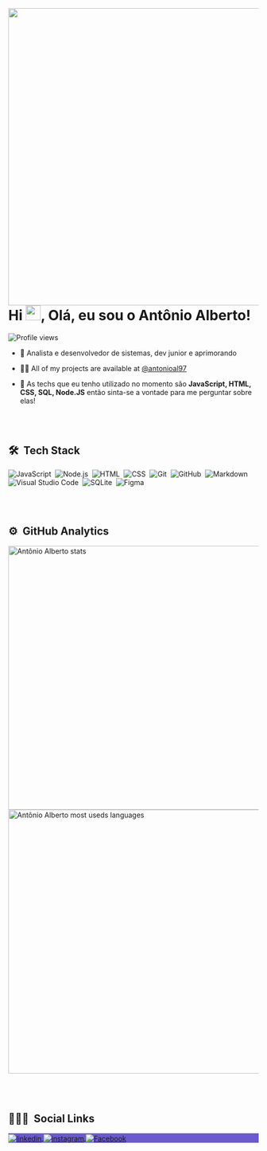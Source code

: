 
<img align="right" height="597em" src="https://raw.githubusercontent.com/gist/antonioal97/a45ec4d224ebd48a1af9dc53fe3fc05c/raw/e5735137c2e00fbbac010902a960053ddb064b2b/gitcard.svg"/>
<h1 align="left">Hi <img src="https://raw.githubusercontent.com/kaueMarques/kaueMarques/master/hi.gif" width="30px">, Olá, eu sou o Antônio Alberto!</h1>
<p align="left"> <img src="https://komarev.com/ghpvc/?username=antonioal97&color=brightgreen" alt="Profile views" /> </p>

- 👊 Analista e desenvolvedor de sistemas, dev junior e aprimorando 

- 👨‍💻 All of my projects are available at [@antonioal97](https://github.com/antonioal97)

- 💬 As techs que eu tenho utilizado no momento são **JavaScript, HTML, CSS, SQL, Node.JS** então sinta-se a vontade para me perguntar sobre elas!

<br><br>

## 🛠 &nbsp;Tech Stack

![JavaScript](https://img.shields.io/badge/-JavaScript-05122A?style=flat&logo=javascript)&nbsp;
![Node.js](https://img.shields.io/badge/-Node.js-05122A?style=flat&logo=node.js)&nbsp;
![HTML](https://img.shields.io/badge/-HTML-05122A?style=flat&logo=HTML5)&nbsp;
![CSS](https://img.shields.io/badge/-CSS-05122A?style=flat&logo=CSS3&logoColor=1572B6)&nbsp;
![Git](https://img.shields.io/badge/-Git-05122A?style=flat&logo=git)&nbsp;
![GitHub](https://img.shields.io/badge/-GitHub-05122A?style=flat&logo=github)&nbsp;
![Markdown](https://img.shields.io/badge/-Markdown-05122A?style=flat&logo=markdown)&nbsp;
![Visual Studio Code](https://img.shields.io/badge/-Visual%20Studio%20Code-05122A?style=flat&logo=visual-studio-code&logoColor=007ACC)&nbsp;
![SQLite](https://img.shields.io/badge/-SQLite-05122A?style=flat&logo=sqlite)&nbsp;
![Figma](https://img.shields.io/badge/-figma-05122A?style=flat&logo=sqlite)&nbsp;

<br><br>

## ⚙️ &nbsp;GitHub Analytics

<p align="left">
<img width="530em" src="https://github-readme-stats.vercel.app/api?username=antonioal97&show_icons=true&theme=vision-friendly-dark" alt="Antônio Alberto stats"/>
<img width="530em" src="https://github-readme-stats.vercel.app/api/top-langs/?username=antonioal97&layout=compact&theme=vision-friendly-dark" alt="Antônio Alberto most useds languages"/>
</p>

<br><br>

## 👨🏽‍🦲 &nbsp;Social Links

<p align="left" style="background:slateblue">
<a href="https://www.linkedin.com/in/ant%C3%B4nio-alberto-aa8501185/" target="_blank">
  <img align="center" src="https://img.shields.io/badge/-antonioal97-05122A?style=flat&logo=linkedin" alt="linkedin"/>
</a>
<a href="https://instagram.com/antonioal97" target="_blank">
 <img align="center" src="https://img.shields.io/badge/-antonioal97-05122A?style=flat&logo=instagram" alt="instagram"/>
</a>
<a href="https://www.facebook.com/antonioal97/" target="_blank">
 <img align="center" src="https://img.shields.io/badge/-antonioal97-05122A?style=flat&logo=facebook" alt="Facebook"/>
</a>
</p>